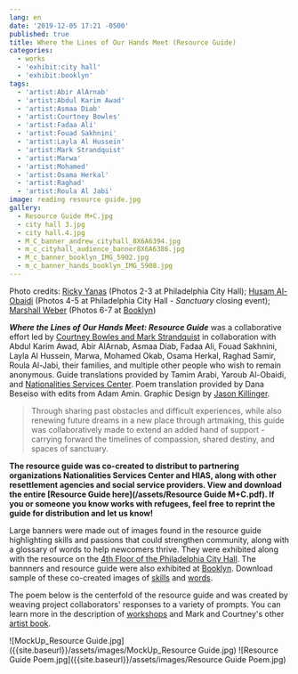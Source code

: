 ```yaml
---
lang: en
date: '2019-12-05 17:21 -0500'
published: true
title: Where the Lines of Our Hands Meet (Resource Guide)
categories:
  - works
  - 'exhibit:city hall'
  - 'exhibit:booklyn'
tags:
  - 'artist:Abir AlArnab'
  - 'artist:Abdul Karim Awad'
  - 'artist:Asmaa Diab'
  - 'artist:Courtney Bowles'
  - 'artist:Fadaa Ali'
  - 'artist:Fouad Sakhnini'
  - 'artist:Layla Al Hussein'
  - 'artist:Mark Strandquist'
  - 'artist:Marwa'
  - 'artist:Mohamed'
  - 'artist:Osama Herkal'
  - 'artist:Raghad'
  - 'artist:Roula Al Jabi'
image: reading resource guide.jpg
gallery:
  - Resource Guide M+C.jpg
  - city hall 3.jpg
  - city hall.4.jpg
  - M_C_banner_andrew_cityhall_8X6A6394.jpg
  - m_c_cityhall_audience_banner8X6A6386.jpg
  - M_c_banner_booklyn_IMG_5902.jpg
  - m_c_banner_hands_booklyn_IMG_5908.jpg
---
```

Photo credits: [Ricky Yanas](http://rickyyanas.com/) (Photos 2-3 at Philadelphia City Hall); [Husam Al-Obaidi](https://www.facebook.com/Say-Cheese-106758220748744/) (Photos 4-5 at Philadelphia City Hall - _Sanctuary_ closing event); [Marshall Weber](https://www.instagram.com/marshallsweber/?hl=en) (Photos 6-7 at [Booklyn](http://booklyn.org/))

***Where the Lines of Our Hands Meet: Resource Guide*** was a collaborative effort led by [Courtney Bowles and Mark Strandquist](http://peoplespaperco-op.weebly.com/) in collaboration with Abdul Karim Awad, Abir AlArnab, Asmaa Diab, Fadaa Ali, Fouad Sakhnini, Layla Al Hussein, Marwa, Mohamed Okab, Osama Herkal, Raghad Samir, Roula Al-Jabi, their families, and multiple other people who wish to remain anonymous. Guide translations provided by Tamim Arabi, Yaroub Al-Obaidi, and [Nationalities Services Center](https://nscphila.org/). Poem translation provided by Dana Beseiso with edits from Adam Amin. Graphic Design by [Jason Killinger](https://jasonkillinger.com/).

> Through sharing past obstacles and difficult experiences, while also renewing future dreams in a new place through artmaking, this guide was collaboratively made to extend an added hand of support - carrying forward the timelines of compassion, shared destiny, and spaces of sanctuary.

**The resource guide was co-created to distribut to partnering organizations Nationalities Services Center and HIAS, along with other resettlement agencies and social service providers. View and download the entire [Resource Guide here](/assets/Resource Guide M+C.pdf). If you or someone you know works with refugees, feel free to reprint the guide for distribution and let us know!**

Large banners were made out of images found in the resource guide highlighting skills and passions that could strengthen community, along with a glossary of words to help newcomers thrive. They were exhibited along with the resource on the [4th Floor of the Philadelphia City Hall](https://creativephl.org/). The bannners and resource guide were also exhibited at [Booklyn](http://booklyn.org/). Download sample of these co-created images of [skills](https://www.flickr.com/gp/154354320@N05/0XPbmw) and [words](https://www.flickr.com/gp/154354320@N05/DH011b).

The poem below is the centerfold of the resource guide and was created by weaving project collaborators' responses to a variety of prompts.  You can learn more in the description of [workshops](http://fps.swarthmore.edu/workshops/workshops-from-courtney-bowles-and-mark-strandquist-people-s-paper-co-op/) and Mark and Courtney's other [artist book](http://fps.swarthmore.edu/works/exhibit:swarthmore/exhibit:city%20hall/exhibit:booklyn/where-the-lines-of-our-hands-meet-from-courtney-bowles-and-mark-strandquist/).


![MockUp_Resource Guide.jpg]({{site.baseurl}}/assets/images/MockUp_Resource Guide.jpg)
![Resource Guide Poem.jpg]({{site.baseurl}}/assets/images/Resource Guide Poem.jpg)
